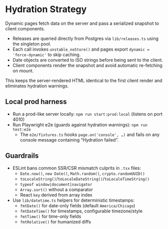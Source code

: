 # Hydration Strategy

Dynamic pages fetch data on the server and pass a serialized snapshot to client components.

- Releases are queried directly from Postgres via `lib/releases.ts` using the singleton pool.
- Each call invokes `unstable_noStore()` and pages export `dynamic = 'force-dynamic'` to skip caching.
- Date objects are converted to ISO strings before being sent to the client.
- Client components render the snapshot and avoid automatic re-fetching on mount.

This keeps the server-rendered HTML identical to the first client render and eliminates hydration warnings.

## Local prod harness

- Run a prod-like server locally: `npm run start:prod:local` (listens on port 4010)
- Run Playwright e2e (guards against hydration warnings): `npm run test:e2e`
  - The `e2e/fixtures.ts` hooks `page.on('console', …)` and fails on any console message containing “Hydration failed”.

## Guardrails

- ESLint bans common SSR/CSR mismatch culprits in `.tsx` files:
  - `Date.now()`, `new Date()`, `Math.random()`, `crypto.randomUUID()`
  - `toLocaleString()`/`toLocaleDateString()`/`toLocaleTimeString()`
  - `typeof window|document|navigator`
  - `Array.sort()` without a comparator
  - React `key` derived from array index
- Use `lib/datetime.ts` helpers for deterministic timestamps:
  - `fmtDate()` for date-only fields (default `America/Chicago`)
  - `fmtDateTime()` for timestamps, configurable timezone/style
  - `fmtTime()` for time-only fields
  - `fmtRelative()` for humanized diffs
